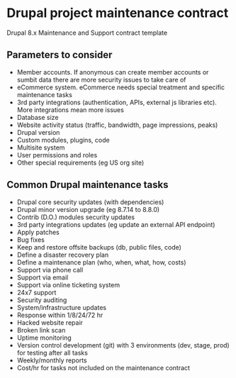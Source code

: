 # Drupal project maintenance contract
Drupal 8.x Maintenance and Support contract template


## Parameters to consider

- Member accounts. If anonymous can create member accounts or sumbit data there are more security issues to take care of
- eCommerce system. eCommerce needs special treatment and specific maintenance tasks
- 3rd party integrations (authentication, APIs, external js libraries etc). More integrations mean more issues
- Database size
- Website activity status (traffic, bandwidth, page impressions, peaks)
- Drupal version
- Custom modules, plugins, code
- Multisite system
- User permissions and roles
- Other special requirements (eg US org site)

## Common Drupal maintenance tasks

- Drupal core security updates (with dependencies)
- Drupal minor version upgrade (eg 8.7.14 to 8.8.0)
- Contrib (D.O.) modules security updates
- 3rd party integrations updates (eg update an external API endpoint)
- Apply patches
- Bug fixes
- Keep and restore offsite backups (db, public files, code)
- Define a disaster recovery plan
- Define a maintenance plan (who, when, what, how, costs)
- Support via phone call
- Support via email
- Support via online ticketing system
- 24x7 support
- Security auditing
- System/infrastructure updates
- Response within 1/8/24/72 hr
- Hacked website repair
- Broken link scan
- Uptime monitoring
- Version control development (git) with 3 environments (dev, stage, prod) for testing after all tasks
- Weekly/monthly reports
- Cost/hr for tasks not included on the maintenance contract
